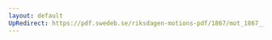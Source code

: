 ```yaml
---
layout: default
UpRedirect: https://pdf.swedeb.se/riksdagen-motions-pdf/1867/mot_1867__ak__00234.pdf
---
```

